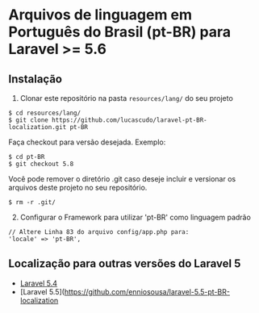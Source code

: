 # Arquivos de linguagem em Português do Brasil (pt-BR) para Laravel >= 5.6

## Instalação
1. Clonar este repositório na pasta `resources/lang/` do seu projeto
  ```shell
  $ cd resources/lang/
  $ git clone https://github.com/lucascudo/laravel-pt-BR-localization.git pt-BR
  ```
  Faça checkout para versão desejada. Exemplo:
   ```shell
  $ cd pt-BR
  $ git checkout 5.8
  ```
  Você pode remover o diretório .git caso deseje incluir e versionar os arquivos deste projeto no seu repositório.

  ```shell
  $ rm -r .git/
  ```
2. Configurar o Framework para utilizar 'pt-BR' como linguagem padrão
  ```
  // Altere Linha 83 do arquivo config/app.php para:
  'locale' => 'pt-BR',
  ```
## Localização para outras versões do Laravel 5
  
* [Laravel 5.4](https://github.com/Leomhl/laravel-5.4-pt-br-localization)
* [Laravel 5.5](https://github.com/enniosousa/laravel-5.5-pt-BR-localization
